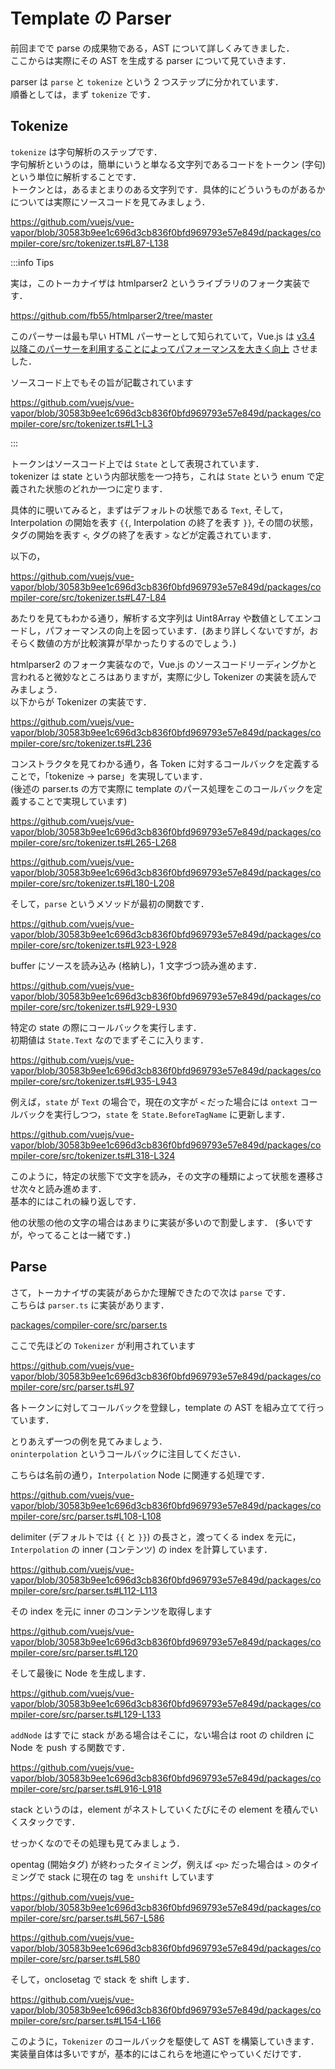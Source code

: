 # Template の Parser

前回までで parse の成果物である，AST について詳しくみてきました．\
ここからは実際にその AST を生成する parser について見ていきます．

parser は `parse` と `tokenize` という 2 つステップに分かれています．\
順番としては，まず `tokenize` です．

## Tokenize

`tokenize` は字句解析のステップです．\
字句解析というのは，簡単にいうと単なる文字列であるコードをトークン (字句) という単位に解析することです．\
トークンとは，あるまとまりのある文字列です．具体的にどういうものがあるかについては実際にソースコードを見てみましょう．

https://github.com/vuejs/vue-vapor/blob/30583b9ee1c696d3cb836f0bfd969793e57e849d/packages/compiler-core/src/tokenizer.ts#L87-L138

:::info Tips

実は，このトーカナイザは htmlparser2 というライブラリのフォーク実装です．

https://github.com/fb55/htmlparser2/tree/master

このパーサーは最も早い HTML パーサーとして知られていて，Vue.js は [v3.4 以降このパーサーを利用することによってパフォーマンスを大きく向上](https://blog.vuejs.org/posts/vue-3-4#_2x-faster-parser-and-improved-sfc-build-performance) させました．

ソースコード上でもその旨が記載されています

https://github.com/vuejs/vue-vapor/blob/30583b9ee1c696d3cb836f0bfd969793e57e849d/packages/compiler-core/src/tokenizer.ts#L1-L3

:::

トークンはソースコード上では `State` として表現されています．\
tokenizer は state という内部状態を一つ持ち，これは `State` という enum で定義された状態のどれか一つに定ります．

<div v-pre>

具体的に覗いてみると，まずはデフォルトの状態である `Text`, そして，Interpolation の開始を表す `{{`, Interpolation の終了を表す `}}`, その間の状態，タグの開始を表す `<`, タグの終了を表す `>` などが定義されています．

</div>

以下の，

<div v-pre>

https://github.com/vuejs/vue-vapor/blob/30583b9ee1c696d3cb836f0bfd969793e57e849d/packages/compiler-core/src/tokenizer.ts#L47-L84

あたりを見てもわかる通り，解析する文字列は Uint8Array や数値としてエンコードし，パフォーマンスの向上を図っています．(あまり詳しくないですが，おそらく数値の方が比較演算が早かったりするのでしょう．)

htmlparser2 のフォーク実装なので，Vue.js のソースコードリーディングかと言われると微妙なところはありますが，実際に少し Tokenizer の実装を読んでみましょう．\
以下からが Tokenizer の実装です．

https://github.com/vuejs/vue-vapor/blob/30583b9ee1c696d3cb836f0bfd969793e57e849d/packages/compiler-core/src/tokenizer.ts#L236

コンストラクタを見てわかる通り，各 Token に対するコールバックを定義することで，「tokenize -> parse」を実現しています．\
(後述の parser.ts の方で実際に template のパース処理をこのコールバックを定義することで実現しています)

https://github.com/vuejs/vue-vapor/blob/30583b9ee1c696d3cb836f0bfd969793e57e849d/packages/compiler-core/src/tokenizer.ts#L265-L268

https://github.com/vuejs/vue-vapor/blob/30583b9ee1c696d3cb836f0bfd969793e57e849d/packages/compiler-core/src/tokenizer.ts#L180-L208

そして，`parse` というメソッドが最初の関数です．

https://github.com/vuejs/vue-vapor/blob/30583b9ee1c696d3cb836f0bfd969793e57e849d/packages/compiler-core/src/tokenizer.ts#L923-L928

buffer にソースを読み込み (格納し)，1 文字づつ読み進めます．

https://github.com/vuejs/vue-vapor/blob/30583b9ee1c696d3cb836f0bfd969793e57e849d/packages/compiler-core/src/tokenizer.ts#L929-L930

特定の state の際にコールバックを実行します．\
初期値は `State.Text` なのでまずそこに入ります．

https://github.com/vuejs/vue-vapor/blob/30583b9ee1c696d3cb836f0bfd969793e57e849d/packages/compiler-core/src/tokenizer.ts#L935-L943

例えば，`state` が `Text` の場合で，現在の文字が `<` だった場合には `ontext` コールバックを実行しつつ，`state` を `State.BeforeTagName` に更新します．

https://github.com/vuejs/vue-vapor/blob/30583b9ee1c696d3cb836f0bfd969793e57e849d/packages/compiler-core/src/tokenizer.ts#L318-L324

このように，特定の状態下で文字を読み，その文字の種類によって状態を遷移させ次々と読み進めます．\
基本的にはこれの繰り返しです．

他の状態の他の文字の場合はあまりに実装が多いので割愛します．
(多いですが，やってることは一緒です．)

</div>

## Parse

さて，トーカナイザの実装があらかた理解できたので次は `parse` です．\
こちらは `parser.ts` に実装があります．

[packages/compiler-core/src/parser.ts](https://github.com/vuejs/vue-vapor/blob/30583b9ee1c696d3cb836f0bfd969793e57e849d/packages/compiler-core/src/parser.ts)

ここで先ほどの `Tokenizer` が利用されています

https://github.com/vuejs/vue-vapor/blob/30583b9ee1c696d3cb836f0bfd969793e57e849d/packages/compiler-core/src/parser.ts#L97

各トークンに対してコールバックを登録し，template の AST を組み立てて行っています．

とりあえず一つの例を見てみましょう．\
`oninterpolation` というコールバックに注目してください．

こちらは名前の通り，`Interpolation` Node に関連する処理です．

https://github.com/vuejs/vue-vapor/blob/30583b9ee1c696d3cb836f0bfd969793e57e849d/packages/compiler-core/src/parser.ts#L108-L108

<div v-pre>

delimiter (デフォルトでは `{{` と `}}`) の長さと，渡ってくる index を元に，`Interpolation` の inner (コンテンツ) の index を計算しています．

</div>

https://github.com/vuejs/vue-vapor/blob/30583b9ee1c696d3cb836f0bfd969793e57e849d/packages/compiler-core/src/parser.ts#L112-L113

その index を元に inner のコンテンツを取得します

https://github.com/vuejs/vue-vapor/blob/30583b9ee1c696d3cb836f0bfd969793e57e849d/packages/compiler-core/src/parser.ts#L120

そして最後に Node を生成します．

https://github.com/vuejs/vue-vapor/blob/30583b9ee1c696d3cb836f0bfd969793e57e849d/packages/compiler-core/src/parser.ts#L129-L133

`addNode` はすでに stack がある場合はそこに，ない場合は root の children に Node を push する関数です．

https://github.com/vuejs/vue-vapor/blob/30583b9ee1c696d3cb836f0bfd969793e57e849d/packages/compiler-core/src/parser.ts#L916-L918

stack というのは，element がネストしていくたびにその element を積んでいくスタックです．

せっかくなのでその処理も見てみましょう．

opentag (開始タグ) が終わったタイミング，例えば `<p>` だった場合は `>` のタイミングで stack に現在の tag を `unshift` しています

https://github.com/vuejs/vue-vapor/blob/30583b9ee1c696d3cb836f0bfd969793e57e849d/packages/compiler-core/src/parser.ts#L567-L586

https://github.com/vuejs/vue-vapor/blob/30583b9ee1c696d3cb836f0bfd969793e57e849d/packages/compiler-core/src/parser.ts#L580

そして，onclosetag で stack を shift します．

https://github.com/vuejs/vue-vapor/blob/30583b9ee1c696d3cb836f0bfd969793e57e849d/packages/compiler-core/src/parser.ts#L154-L166


このように，`Tokenizer` のコールバックを駆使して AST を構築していきます．\
実装量自体は多いですが，基本的にはこれらを地道にやっていくだけです．